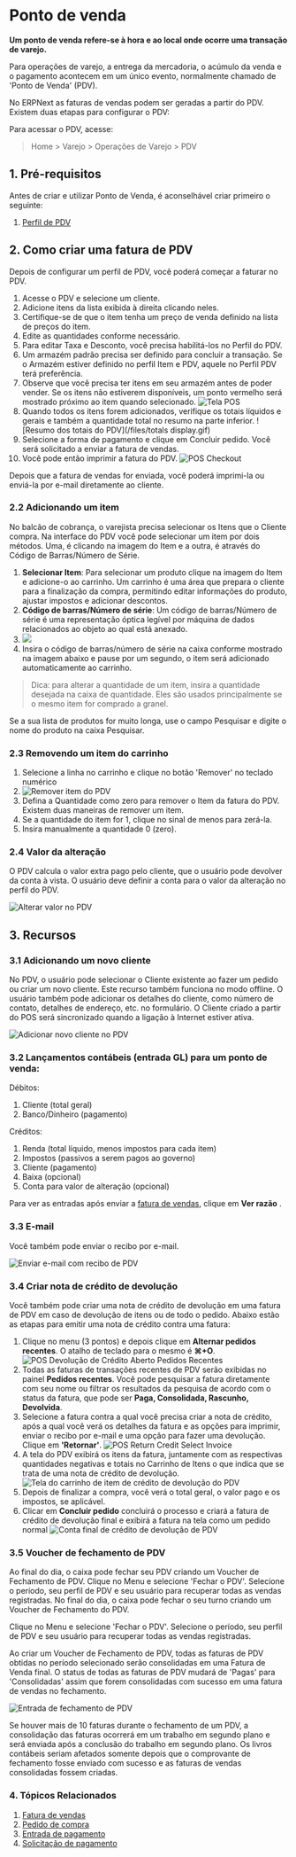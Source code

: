 # Ponto de venda



**Um ponto de venda refere-se à hora e ao local onde ocorre uma transação de varejo.**


Para operações de varejo, a entrega da mercadoria, o acúmulo da venda e o pagamento acontecem em um único evento, normalmente chamado de 'Ponto de Venda' (PDV).


No ERPNext as faturas de vendas podem ser geradas a partir do PDV. Existem duas etapas para configurar o PDV:


Para acessar o PDV, acesse:



> 
> Home > Varejo > Operações de Varejo > PDV
> 
> 
> 


## 1. Pré-requisitos


Antes de criar e utilizar Ponto de Venda, é aconselhável criar primeiro o seguinte:


1. [Perfil de PDV](/docs/pt/accounts/pos-profile)


## 2. Como criar uma fatura de PDV


Depois de configurar um perfil de PDV, você poderá começar a faturar no PDV.


1. Acesse o PDV e selecione um cliente.
2. Adicione itens da lista exibida à direita clicando neles.
3. Certifique-se de que o item tenha um preço de venda definido na lista de preços do item.
4. Edite as quantidades conforme necessário.
5. Para editar Taxa e Desconto, você precisa habilitá-los no Perfil do PDV.
6. Um armazém padrão precisa ser definido para concluir a transação. Se o Armazém estiver definido no perfil Item e PDV, aquele no Perfil PDV terá preferência.
7. Observe que você precisa ter itens em seu armazém antes de poder vender. Se os itens não estiverem disponíveis, um ponto vermelho será mostrado próximo ao item quando selecionado. ![Tela POS](/files/pos-screen.png)
8. Quando todos os itens forem adicionados, verifique os totais líquidos e gerais e também a quantidade total no resumo na parte inferior. ![Resumo dos totais do PDV](/files/totals display.gif)
9. Selecione a forma de pagamento e clique em Concluir pedido. Você será solicitado a enviar a fatura de vendas.
10. Você pode então imprimir a fatura do PDV. ![POS Checkout](/files/pos-checkout.gif)


Depois que a fatura de vendas for enviada, você poderá imprimi-la ou enviá-la por e-mail diretamente ao cliente.


### 2.2 Adicionando um item


No balcão de cobrança, o varejista precisa selecionar os Itens que o Cliente compra. Na interface do PDV você pode selecionar um item por dois métodos. Uma, é clicando na imagem do Item e a outra, é através do Código de Barras/Número de Série.


1. **Selecionar Item**: Para selecionar um produto clique na imagem do Item e adicione-o ao carrinho. Um carrinho é uma área que prepara o cliente para a finalização da compra, permitindo editar informações do produto, ajustar impostos e adicionar descontos.
2. **Código de barras/Número de série**: Um código de barras/Número de série é uma representação óptica legível por máquina de dados relacionados ao objeto ao qual está anexado.
3. ![](/files/BczEpbC.png)
4. Insira o código de barras/número de série na caixa conforme mostrado na imagem abaixo e pause por um segundo, o item será adicionado automaticamente ao carrinho.



> 
> Dica: para alterar a quantidade de um item, insira a quantidade desejada na caixa de quantidade. Eles são usados ​​principalmente se o mesmo item for comprado a granel.
> 
> 
> 


Se a sua lista de produtos for muito longa, use o campo Pesquisar e digite o nome do produto na caixa Pesquisar.


### 2.3 Removendo um item do carrinho


1. Selecione a linha no carrinho e clique no botão 'Remover' no teclado numérico
2. ![Remover item do PDV](/files/remove-item-from-pos.png)
3. Defina a Quantidade como zero para remover o Item da fatura do PDV. Existem duas maneiras de remover um item.
4. Se a quantidade do item for 1, clique no sinal de menos para zerá-la.
5. Insira manualmente a quantidade 0 (zero).


### 2.4 Valor da alteração


O PDV calcula o valor extra pago pelo cliente, que o usuário pode devolver da conta à vista. O usuário deve definir a conta para o valor da alteração no perfil do PDV.


![Alterar valor no PDV](/files/change-amount-in-pos.png)


## 3. Recursos


### 3.1 Adicionando um novo cliente


No PDV, o usuário pode selecionar o Cliente existente ao fazer um pedido ou criar um novo cliente. Este recurso também funciona no modo offline. O usuário também pode adicionar os detalhes do cliente, como número de contato, detalhes de endereço, etc. no formulário. O Cliente criado a partir do POS será sincronizado quando a ligação à Internet estiver ativa.


![Adicionar novo cliente no PDV](/files/pos-add-new-customer.gif)


### 3.2 Lançamentos contábeis (entrada GL) para um ponto de venda:


Débitos:


1. Cliente (total geral)
2. Banco/Dinheiro (pagamento)


Créditos:


1. Renda (total líquido, menos impostos para cada item)
2. Impostos (passivos a serem pagos ao governo)
3. Cliente (pagamento)
4. Baixa (opcional)
5. Conta para valor de alteração (opcional)


Para ver as entradas após enviar a [fatura de vendas](/docs/pt/accounts/sales-invoice), clique em **Ver razão** .


### 3.3 E-mail


Você também pode enviar o recibo por e-mail.


![Enviar e-mail com recibo de PDV](/files/pos-email.png)


### 3.4 Criar nota de crédito de devolução


Você também pode criar uma nota de crédito de devolução em uma fatura de PDV em caso de devolução de itens ou de todo o pedido. Abaixo estão as etapas para emitir uma nota de crédito contra uma fatura:


1. Clique no menu (3 pontos) e depois clique em **Alternar pedidos recentes**. O atalho de teclado para o mesmo é **⌘+O**.
![POS Devolução de Crédito Aberto Pedidos Recentes](/files/pos-return-credit-1.png)
2. Todas as faturas de transações recentes de PDV serão exibidas no painel **Pedidos recentes**. Você pode pesquisar a fatura diretamente com seu nome ou filtrar os resultados da pesquisa de acordo com o status da fatura, que pode ser **Paga, Consolidada, Rascunho, Devolvida**.
3. Selecione a fatura contra a qual você precisa criar a nota de crédito, após a qual você verá os detalhes da fatura e as opções para imprimir, enviar o recibo por e-mail e uma opção para fazer uma devolução. Clique em **'Retornar'**.
![POS Return Credit Select Invoice](/files/pos-return-credit-2.png)
4. A tela do PDV exibirá os itens da fatura, juntamente com as respectivas quantidades negativas e totais no Carrinho de Itens o que indica que se trata de uma nota de crédito de devolução.
![Tela do carrinho de item de crédito de devolução do PDV](/files/pos-return-credit-3.png)
5. Depois de finalizar a compra, você verá o total geral, o valor pago e os impostos, se aplicável.
6. Clicar em **Concluir pedido** concluirá o processo e criará a fatura de crédito de devolução final e exibirá a fatura na tela como um pedido normal
![Conta final de crédito de devolução de PDV](/files/pos-return-credit-4.png)


### 3.5 Voucher de fechamento de PDV


Ao final do dia, o caixa pode fechar seu PDV criando um Voucher de Fechamento de PDV. Clique no Menu e selecione 'Fechar o PDV'. Selecione o período, seu perfil de PDV e seu usuário para recuperar todas as vendas registradas.
No final do dia, o caixa pode fechar o seu turno criando um Voucher de Fechamento do PDV.


Clique no Menu e selecione 'Fechar o PDV'. Selecione o período, seu perfil de PDV e seu usuário para recuperar todas as vendas registradas.


Ao criar um Voucher de Fechamento de PDV, todas as faturas de PDV obtidas no período selecionado serão consolidadas em uma Fatura de Venda final. O status de todas as faturas de PDV mudará de 'Pagas' para 'Consolidadas' assim que forem consolidadas com sucesso em uma fatura de vendas no fechamento.


![Entrada de fechamento de PDV](/files/pos-closing-entry.png)


Se houver mais de 10 faturas durante o fechamento de um PDV, a consolidação das faturas ocorrerá em um trabalho em segundo plano e será enviada após a conclusão do trabalho em segundo plano. Os livros contábeis seriam afetados somente depois que o comprovante de fechamento fosse enviado com sucesso e as faturas de vendas consolidadas fossem criadas.


### 4. Tópicos Relacionados


1. [Fatura de vendas](/docs/pt/accounts/sales-invoice)
2. [Pedido de compra](/docs/pt/buying/purchase-order)
3. [Entrada de pagamento](/docs/pt/accounts/payment-entry)
4. [Solicitação de pagamento](/docs/pt/accounts/payment-request)



